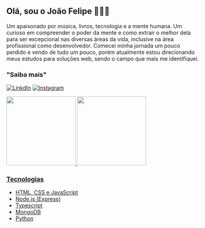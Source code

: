 ## Olá, sou o João Felipe 🙋🏾‍♂️

Um apaixonado por música, livros, tecnologia e a mente humana. Um curioso em compreender o poder da mente e como extrair o melhor dela para ser excepcional nas diversas áreas da vida, inclusive na área profissional como desenvolvedor.
Comecei minha jornada um pouco perdido e vendo de tudo um pouco, porém atualmente estou direcionando meus estudos para soluções web, sendo o campo que mais me identifiquei.

### "Saiba mais"

[![LinkdIn](https://img.shields.io/badge/LinkedIn-0077B5?style=for-the-badge&logo=linkedin&logoColor=white)](https://www.linkedin.com/in/devfelipeborges/)
[![Instagram](https://img.shields.io/badge/Instagram-E4405F?style=for-the-badge&logo=instagram&logoColor=white)](https://www.instagram.com/_felipebgs/)

<div>
<a href="https://github.com/devfborges">
<img height="180em" src="https://github-readme-stats.vercel.app/api/top-langs/?username=devfborges&layout=compact&langs_count=7&theme=nightowl"/>
<img height="180em" src="https://github-readme-stats.vercel.app/api?username=devfborges&show_icons=true&theme=nightowl&include_all_commits=true&count_private=true"/>
</div>

### Tecnologias

  * HTML, CSS e JavaScript
  * Node.js (Express)
  * Typescript
  * MongoDB
  * Python
